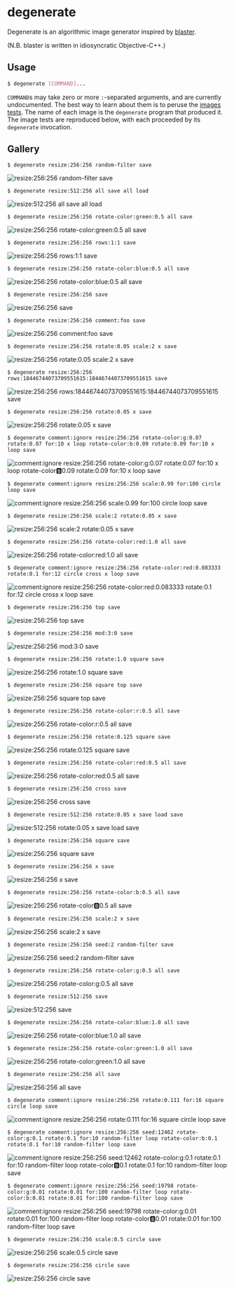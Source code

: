 # degenerate

Degenerate is an algorithmic image generator inspired by [blaster](https://github.com/casey/blaster).

(N.B. blaster is written in idiosyncratic Objective-C++.)

## Usage

```bash
$ degenerate [COMMAND]...
```

`COMMAND`s may take zero or more `:`-separated arguments, and are currently
undocumented. The best way to learn about them is to peruse the [images
tests](images). The name of each image is the `degenerate` program that
produced it. The image tests are reproduced below, with each proceeded by its
`degenerate` invocation.

## Gallery

```
$ degenerate resize:256:256 random-filter save
```
![resize:256:256 random-filter save](images/resize%3A256%3A256%20random-filter%20save.png)

```
$ degenerate resize:512:256 all save all load
```
![resize:512:256 all save all load](images/resize%3A512%3A256%20all%20save%20all%20load.png)

```
$ degenerate resize:256:256 rotate-color:green:0.5 all save
```
![resize:256:256 rotate-color:green:0.5 all save](images/resize%3A256%3A256%20rotate-color%3Agreen%3A0.5%20all%20save.png)

```
$ degenerate resize:256:256 rows:1:1 save
```
![resize:256:256 rows:1:1 save](images/resize%3A256%3A256%20rows%3A1%3A1%20save.png)

```
$ degenerate resize:256:256 rotate-color:blue:0.5 all save
```
![resize:256:256 rotate-color:blue:0.5 all save](images/resize%3A256%3A256%20rotate-color%3Ablue%3A0.5%20all%20save.png)

```
$ degenerate resize:256:256 save
```
![resize:256:256 save](images/resize%3A256%3A256%20save.png)

```
$ degenerate resize:256:256 comment:foo save
```
![resize:256:256 comment:foo save](images/resize%3A256%3A256%20comment%3Afoo%20save.png)

```
$ degenerate resize:256:256 rotate:0.05 scale:2 x save
```
![resize:256:256 rotate:0.05 scale:2 x save](images/resize%3A256%3A256%20rotate%3A0.05%20scale%3A2%20x%20save.png)

```
$ degenerate resize:256:256 rows:18446744073709551615:18446744073709551615 save
```
![resize:256:256 rows:18446744073709551615:18446744073709551615 save](images/resize%3A256%3A256%20rows%3A18446744073709551615%3A18446744073709551615%20save.png)

```
$ degenerate resize:256:256 rotate:0.05 x save
```
![resize:256:256 rotate:0.05 x save](images/resize%3A256%3A256%20rotate%3A0.05%20x%20save.png)

```
$ degenerate comment:ignore resize:256:256 rotate-color:g:0.07 rotate:0.07 for:10 x loop rotate-color:b:0.09 rotate:0.09 for:10 x loop save
```
![comment:ignore resize:256:256 rotate-color:g:0.07 rotate:0.07 for:10 x loop rotate-color:b:0.09 rotate:0.09 for:10 x loop save](images/comment%3Aignore%20resize%3A256%3A256%20rotate-color%3Ag%3A0.07%20rotate%3A0.07%20for%3A10%20x%20loop%20rotate-color%3Ab%3A0.09%20rotate%3A0.09%20for%3A10%20x%20loop%20save.png)

```
$ degenerate comment:ignore resize:256:256 scale:0.99 for:100 circle loop save
```
![comment:ignore resize:256:256 scale:0.99 for:100 circle loop save](images/comment%3Aignore%20resize%3A256%3A256%20scale%3A0.99%20for%3A100%20circle%20loop%20save.png)

```
$ degenerate resize:256:256 scale:2 rotate:0.05 x save
```
![resize:256:256 scale:2 rotate:0.05 x save](images/resize%3A256%3A256%20scale%3A2%20rotate%3A0.05%20x%20save.png)

```
$ degenerate resize:256:256 rotate-color:red:1.0 all save
```
![resize:256:256 rotate-color:red:1.0 all save](images/resize%3A256%3A256%20rotate-color%3Ared%3A1.0%20all%20save.png)

```
$ degenerate comment:ignore resize:256:256 rotate-color:red:0.083333 rotate:0.1 for:12 circle cross x loop save
```
![comment:ignore resize:256:256 rotate-color:red:0.083333 rotate:0.1 for:12 circle cross x loop save](images/comment%3Aignore%20resize%3A256%3A256%20rotate-color%3Ared%3A0.083333%20rotate%3A0.1%20for%3A12%20circle%20cross%20x%20loop%20save.png)

```
$ degenerate resize:256:256 top save
```
![resize:256:256 top save](images/resize%3A256%3A256%20top%20save.png)

```
$ degenerate resize:256:256 mod:3:0 save
```
![resize:256:256 mod:3:0 save](images/resize%3A256%3A256%20mod%3A3%3A0%20save.png)

```
$ degenerate resize:256:256 rotate:1.0 square save
```
![resize:256:256 rotate:1.0 square save](images/resize%3A256%3A256%20rotate%3A1.0%20square%20save.png)

```
$ degenerate resize:256:256 square top save
```
![resize:256:256 square top save](images/resize%3A256%3A256%20square%20top%20save.png)

```
$ degenerate resize:256:256 rotate-color:r:0.5 all save
```
![resize:256:256 rotate-color:r:0.5 all save](images/resize%3A256%3A256%20rotate-color%3Ar%3A0.5%20all%20save.png)

```
$ degenerate resize:256:256 rotate:0.125 square save
```
![resize:256:256 rotate:0.125 square save](images/resize%3A256%3A256%20rotate%3A0.125%20square%20save.png)

```
$ degenerate resize:256:256 rotate-color:red:0.5 all save
```
![resize:256:256 rotate-color:red:0.5 all save](images/resize%3A256%3A256%20rotate-color%3Ared%3A0.5%20all%20save.png)

```
$ degenerate resize:256:256 cross save
```
![resize:256:256 cross save](images/resize%3A256%3A256%20cross%20save.png)

```
$ degenerate resize:512:256 rotate:0.05 x save load save
```
![resize:512:256 rotate:0.05 x save load save](images/resize%3A512%3A256%20rotate%3A0.05%20x%20save%20load%20save.png)

```
$ degenerate resize:256:256 square save
```
![resize:256:256 square save](images/resize%3A256%3A256%20square%20save.png)

```
$ degenerate resize:256:256 x save
```
![resize:256:256 x save](images/resize%3A256%3A256%20x%20save.png)

```
$ degenerate resize:256:256 rotate-color:b:0.5 all save
```
![resize:256:256 rotate-color:b:0.5 all save](images/resize%3A256%3A256%20rotate-color%3Ab%3A0.5%20all%20save.png)

```
$ degenerate resize:256:256 scale:2 x save
```
![resize:256:256 scale:2 x save](images/resize%3A256%3A256%20scale%3A2%20x%20save.png)

```
$ degenerate resize:256:256 seed:2 random-filter save
```
![resize:256:256 seed:2 random-filter save](images/resize%3A256%3A256%20seed%3A2%20random-filter%20save.png)

```
$ degenerate resize:256:256 rotate-color:g:0.5 all save
```
![resize:256:256 rotate-color:g:0.5 all save](images/resize%3A256%3A256%20rotate-color%3Ag%3A0.5%20all%20save.png)

```
$ degenerate resize:512:256 save
```
![resize:512:256 save](images/resize%3A512%3A256%20save.png)

```
$ degenerate resize:256:256 rotate-color:blue:1.0 all save
```
![resize:256:256 rotate-color:blue:1.0 all save](images/resize%3A256%3A256%20rotate-color%3Ablue%3A1.0%20all%20save.png)

```
$ degenerate resize:256:256 rotate-color:green:1.0 all save
```
![resize:256:256 rotate-color:green:1.0 all save](images/resize%3A256%3A256%20rotate-color%3Agreen%3A1.0%20all%20save.png)

```
$ degenerate resize:256:256 all save
```
![resize:256:256 all save](images/resize%3A256%3A256%20all%20save.png)

```
$ degenerate comment:ignore resize:256:256 rotate:0.111 for:16 square circle loop save
```
![comment:ignore resize:256:256 rotate:0.111 for:16 square circle loop save](images/comment%3Aignore%20resize%3A256%3A256%20rotate%3A0.111%20for%3A16%20square%20circle%20loop%20save.png)

```
$ degenerate comment:ignore resize:256:256 seed:12462 rotate-color:g:0.1 rotate:0.1 for:10 random-filter loop rotate-color:b:0.1 rotate:0.1 for:10 random-filter loop save
```
![comment:ignore resize:256:256 seed:12462 rotate-color:g:0.1 rotate:0.1 for:10 random-filter loop rotate-color:b:0.1 rotate:0.1 for:10 random-filter loop save](images/comment%3Aignore%20resize%3A256%3A256%20seed%3A12462%20rotate-color%3Ag%3A0.1%20rotate%3A0.1%20for%3A10%20random-filter%20loop%20rotate-color%3Ab%3A0.1%20rotate%3A0.1%20for%3A10%20random-filter%20loop%20save.png)

```
$ degenerate comment:ignore resize:256:256 seed:19798 rotate-color:g:0.01 rotate:0.01 for:100 random-filter loop rotate-color:b:0.01 rotate:0.01 for:100 random-filter loop save
```
![comment:ignore resize:256:256 seed:19798 rotate-color:g:0.01 rotate:0.01 for:100 random-filter loop rotate-color:b:0.01 rotate:0.01 for:100 random-filter loop save](images/comment%3Aignore%20resize%3A256%3A256%20seed%3A19798%20rotate-color%3Ag%3A0.01%20rotate%3A0.01%20for%3A100%20random-filter%20loop%20rotate-color%3Ab%3A0.01%20rotate%3A0.01%20for%3A100%20random-filter%20loop%20save.png)

```
$ degenerate resize:256:256 scale:0.5 circle save
```
![resize:256:256 scale:0.5 circle save](images/resize%3A256%3A256%20scale%3A0.5%20circle%20save.png)

```
$ degenerate resize:256:256 circle save
```
![resize:256:256 circle save](images/resize%3A256%3A256%20circle%20save.png)

